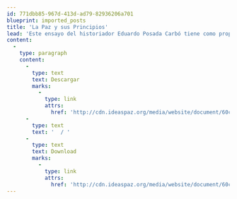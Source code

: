 ```yaml
---
id: 771dbb85-967d-413d-ad79-82936206a701
blueprint: imported_posts
title: 'La Paz y sus Principios'
lead: 'Este ensayo del historiador Eduardo Posada Carbó tiene como propósito identificar los principios que deberían servir de marco a las negociaciones en el futuro con los grupos subversivos en Colombia, así como los contenidos de dichas negociaciones bajo un modelo democrático. El contexto en el que surge este documento se remonta a los últimos meses del gobierno de Andrés Pastrana, en 2002, y el fracaso de los diálogos de paz con las FARC en San Vicente del Caguán. La ruptura de dichas negociaciones y la crisis del modelo de diálogo anterior, generan una serie de interrogantes sobre cuál y cómo debe ser un futuro modelo de negociación. Y esta cuestión es la de que precisamente se ocupa este ensayo, específicamente, todo lo relacionado con la noción de paz existente en Colombia. En la primera del documento se examina el concepto de la paz como política de Estado, y se sugiere la ineludible necesidad de introducir el debate sobre la paz en la época electoral. La segunda parte analiza las experiencias de España y Gran Bretaña referente a los dilemas en relación con la democracia y los grupos armados en épocas de elecciones. Luego se exploran los principios fundamentales que deberían sustentar las negociaciones, sin desconocer los avances que hubo en el proceso de la administración Pastrana. Por último, se pretende aclarar la definición prevaleciente de la paz, definición que ha condicionado la agenda negociadora y sus prioridades, y ha contribuido a frustrar las mismas expectativas de paz en Colombia. '
content:
  -
    type: paragraph
    content:
      -
        type: text
        text: Descargar
        marks:
          -
            type: link
            attrs:
              href: 'http://cdn.ideaspaz.org/media/website/document/60c118c2862cc.pdf'
      -
        type: text
        text: '  / '
      -
        type: text
        text: Download
        marks:
          -
            type: link
            attrs:
              href: 'http://cdn.ideaspaz.org/media/website/document/60c118cb16f36.pdf'
---
```

